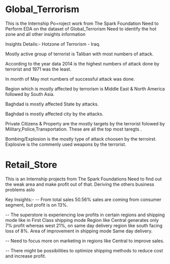 # Global_Terrorism

This is the Internship Po=roject work from The Spark Foundation
Need to Perform EDA on the dataset of Global_Terrorism
Need to identify the hot zone and all other insights information

Insights Details:-
Hotzone of Terrorism - Iraq.

Mostly active group of terrorist is Taliban with most numbers of attack.

According to the year data 2014 is the highest numbers of attack done by terrorist and 1971 was the least.

In month of May mot numbers of successful attack was done.

Region which is mostly affected by terrorism is Middle East & North America followed by South Asia.

Baghdad is mostly affected State by attacks.

Baghdad is mostly affected city by the attacks.

Private Citizens & Property are the mostly targets by the terrorist folowed by Military,Police,Transportation. These are all the top most taregts .

Bombing/Explosion is the mostly type of attack choosen by the terroirst. Explosive is the commenly used weapons by the terrorist.







# Retail_Store

This is an Internship projects from The Spark Foundations 
Need to find out the weak area and make profit out of that. 
Deriving the others business problems aslo

Key Insights:-
-- From total sales 50.56% sales are coming from consumer segment, but profit is on 13%.

-- The superstore is experiencing low profits in certain regions and shipping mode like in First Class shipping mode Region like Central generates only 7% profit whereas west 21%, on same day delivery region like south facing loss of 8%. Area of improvement in shipping mode Same day delivery. 

-- Need to focus more on marketing in regions like Central to improve sales.

-- There might be possibilities to optimize shipping methods to reduce cost and increase profit. 

